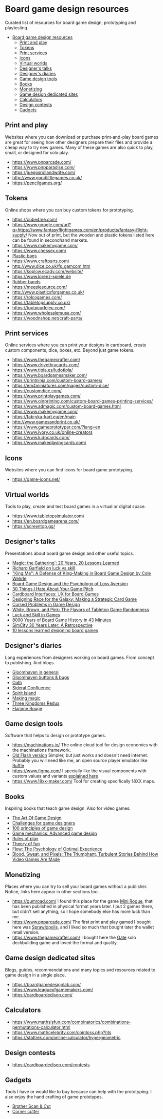 # Board game design resources

Curated list of resources for board game design, prototyping and playtesting.

- [Board game design resources](#board-game-design-resources)
  - [Print and play](#print-and-play)
  - [Tokens](#tokens)
  - [Print services](#print-services)
  - [Icons](#icons)
  - [Virtual worlds](#virtual-worlds)
  - [Designer's talks](#designers-talks)
  - [Designer's diaries](#designers-diaries)
  - [Game design tools](#game-design-tools)
  - [Books](#books)
  - [Monetizing](#monetizing)
  - [Game design dedicated sites](#game-design-dedicated-sites)
  - [Calculators](#calculators)
  - [Design contests](#design-contests)
  - [Gadgets](#gadgets)

## Print and play

Websites where you can download or purchase print-and-play board games are great for seeing how other designers prepare their files and provide a cheap way to try new games. Many of these games are also quick to play, small, or designed for solo play.

- <https://www.pnparcade.com/>
- <https://www.pnpparadise.com/>
- <https://juegosrollandwrite.com/>
- <http://www.goodlittlegames.co.uk/>
- <https://pencilgames.org/>

## Tokens

Online shops where you can buy custom tokens for prototyping.

- <https://cube4me.com/>
- <https://www.google.com/url?q=https://www.fantasyflightgames.com/en/products/fantasy-flight-supply/> Now out of print, but the wooden and plastic tokens listed here can be found in secondhand markets.
- <https://www.makemygame.com/>
- <https://www.chessex.com/>
- [Plastic bags](https://www.consolidatedplastics.com/collections/reclosable-bags)
- <https://www.craftparts.com/>
- <http://www.dice.co.uk/fs_gamcom.htm>
- <https://koplow.ecadv.com/website/>
- <https://www.lorenz-spiele.de>
- [Rubber bands](https://www.maydaygames.com/)
- <https://meeplesource.com/>
- <http://www.plasticsforgames.co.uk/>
- <https://rolcogames.com/>
- <https://tabletopsupply.co.uk/>
- <https://toutpourlejeu.com/>
- <https://www.wholesalersusa.com/>
- <https://woodnshop.net/craft-parts/>

## Print services

Online services where you can print your designs in cardboard, create custom components, dice, boxes, etc. Beyond just game tokens.

- <https://www.thegamecrafter.com/>
- <https://www.drivethrucards.com/>
- <https://www.tipia.es/ludotipia/>
- <https://www.boardgamesmaker.com/>
- <https://printninja.com/custom-board-games/>
- <https://em4miniatures.com/pages/custom-dice/>
- <https://customdice.com/>
- <https://www.printplaygames.com/>
- <https://www.qinprinting.com/custom-board-games-printing-services/>
- <https://www.admagic.com/custom-board-games.html>
- <https://www.makemygame.com/>
- <https://fabryka-kart.eu/en/main>
- <http://www.gamesandprint.co.uk/>
- <https://www.gameprototyper.com/?lang=en>
- <https://www.ivory.co.uk/online-creators>
- <https://www.ludocards.com/>
- <https://www.makeplayingcards.com/>

## Icons

Websites where you can find icons for board game prototyping.

- <https://game-icons.net/>

## Virtual worlds

Tools to play, create and test board games in a virtual or digital space.

- <https://www.tabletopsimulator.com/>
- <https://en.boardgamearena.com/>
- <https://screentop.gg/>

## Designer's talks

Presentations about board game design and other useful topics.

- [Magic: the Gathering': 20 Years, 20 Lessons Learned](https://www.youtube.com/watch?v=QHHg99hwQGY)
- [Richard Garfield on luck vs skill](https://www.youtube.com/watch?v=dSg408i-eKw)
- ["King Me": A Defense of King-Making in Board Game Design by Cole Wehrle](https://www.youtube.com/watch?v=UraJElx1ebg)
- [Board Game Design and the Psychology of Loss Aversion](https://www.youtube.com/watch?v=F_1YcCcBVfY)
- [30 Things I Hate About Your Game Pitch](https://www.youtube.com/watch?v=4LTtr45y7P0)
- [Cardboard Interfaces: UX for Board Games](https://www.youtube.com/watch?v=3u-QUo4md5Y)
- [Designing Race for the Galaxy: Making a Strategic Card Game](https://www.youtube.com/watch?v=JcyyeAww2wc)
- [Cursed Problems in Game Design](https://www.youtube.com/watch?v=8uE6-vIi1rQ)
- [White, Brown, and Pink: The Flavors of Tabletop Game Randomness](https://www.youtube.com/watch?v=qXn3tGBztVc)
- [Luck and Skill in Games](https://www.youtube.com/watch?v=2owa2s8GdlM)
- [8000 Years of Board Game History in 43 Minutes](https://www.youtube.com/watch?v=Gov-qrjvOTc)
- [SimCity 30 Years Later: A Retrospective](https://www.youtube.com/watch?v=TrScy1icWjI)
- [10 lessons learned designing board games](https://www.youtube.com/watch?v=tvykLUFiHxo)

## Designer's diaries

Long experiences from designers working on board games. From concept to publishing. And blogs.

- [Gloomhaven in general](https://cephalofair.com/blogs/blog)
- [Gloomhaven buttons & bugs](https://cephalofair.com/blogs/blog/cephalofair-designer-diary-issue-5-buttons-bugs)
- [Oath](https://boardgamegeek.com/thread/2291265/designer-diary-1-whats-all-this-then)
- [Sideral Confluence](https://boardgamegeek.com/blogpost/67628/designer-diary-sidereal-confluence-or-a-trade-empi)
- [Spirit Island](https://boardgamegeek.com/blogpost/67955/designer-diary-spirit-island-or-inverting-the-colo)
- [Making magic](https://magic.wizards.com/en/news/making-magic)
- [Three Kingdoms Redux](https://boardgamegeek.com/geeklist/159356/we-are-taking-the-plunge)
- [Flamme Rouge](https://boardgamegeek.com/blogpost/58226/designer-diary-flamme-rouge-or-how-magic-the-gathe)

## Game design tools

Software that helps to design or prototype games.

- <https://machinations.io/> The online cloud tool for design economies with the machinations framework.
- [Old Flash version](https://github.com/DleanJeans/Machinations) Simpler, but just works and doesn't need internet. Probably you will need like me, an open source player emulator like [Ruffle](https://ruffle.rs/)
- <https://www.figma.com/> I specially like the visual components with custom values and variants [explained here](https://help.figma.com/hc/en-us/articles/360038662654-Guide-to-components-in-Figma)
- <https://www.18xx-maker.com/> Tool for creating specifically 18XX maps.

## Books

Inspiring books that teach game design. Also for video games.

- [The Art Of Game Design](https://schellgames.com/art-of-game-design)
- [Challenges for game designers](https://www.amazon.es/Challenges-Game-Designers-Brenda-Brathwaite/dp/158450580X)
- [100 principles of game design](https://www.amazon.com/100-Principles-Game-Design-DESPAIN/dp/0321902491)
- [Game mechanics: Advanced game design](https://www.amazon.es/Game-Mechanics-Advanced-Design-Voices/dp/0321820274)
- [Rules of play](https://www.amazon.es/Rules-Play-Design-Fundamentals-Press/dp/0262240459/ref=pd_sbs_d_sccl_2_1/262-4631191-8876314)
- [Theory of fun](https://www.theoryoffun.com/****)
- [Flow: The Psychology of Optimal Experience](https://www.amazon.com/Flow-Psychology-Experience-Mihaly-Csikszentmihalyi/dp/0061339202)
- [Blood, Sweat, and Pixels: The Triumphant, Turbulent Stories Behind How Video Games Are Made](https://www.amazon.com/Blood-Sweat-Pixels-Triumphant-Turbulent/dp/0062651234)

## Monetizing

Places where you can try to sell your board games without a publisher. Notice, links here appear in other sections too.

- <https://gumroad.com/> I found this place for the game [Mini Rogue](https://mountaingold.gumroad.com/l/MiniRogue12), that has been published in physical format years later. I put 2 games there, but didn't sell anything, so I hope somebody else has more luck than me.
- <https://www.pnparcade.com/> The first print and play gamed I bought here was [Sprawlopolis](https://www.pnparcade.com/products/spawlopolis?_pos=1&_sid=d64f1f461&_ss=r), and I liked so much that bought later the wallet retail version.
- <https://www.thegamecrafter.com/> I bought here the [Gate](https://www.thegamecrafter.com/games/gate1) solo deckbuilding game and loved the format and quality.

## Game design dedicated sites

Blogs, guides, recommendations and many topics and resources related to game design in a single place.

- <https://boardgamedesignlab.com/>
- <https://www.leagueofgamemakers.com/>
- <https://cardboardedison.com/>

## Calculators

- <https://www.mathsisfun.com/combinatorics/combinations-permutations-calculator.html>
- <https://www.mathcelebrity.com/cointoss.php?hts>
- <https://stattrek.com/online-calculator/hypergeometric>

## Design contests

- <https://cardboardedison.com/contests>

## Gadgets

Tools I have or would like to buy because can help with the prototyping. I also enjoy the hand crafting of game prototypes.

- [Brother Scan & Cut](https://sewingcraft.brother.eu/en/products/machines/scanncut)
- [Corner cutter](https://cultpens.com/products/sun-star-kadomaru-pro-black-corner-cutter)